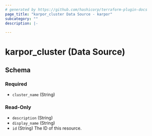 ```yaml
---
# generated by https://github.com/hashicorp/terraform-plugin-docs
page_title: "karpor_cluster Data Source - karpor"
subcategory: ""
description: |-
  
---
```


# karpor_cluster (Data Source)





<!-- schema generated by tfplugindocs -->
## Schema

### Required

- `cluster_name` (String)

### Read-Only

- `description` (String)
- `display_name` (String)
- `id` (String) The ID of this resource.
